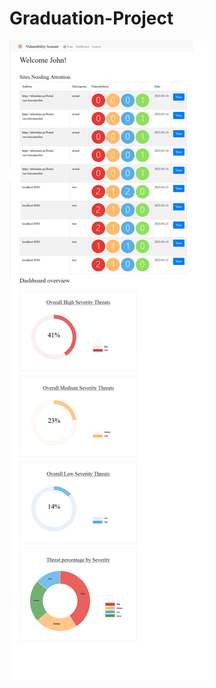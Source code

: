 # Graduation-Project


<img src="https://raw.githubusercontent.com/a-m-beidas/Graduation-Project/master/README-picture.png"/>
